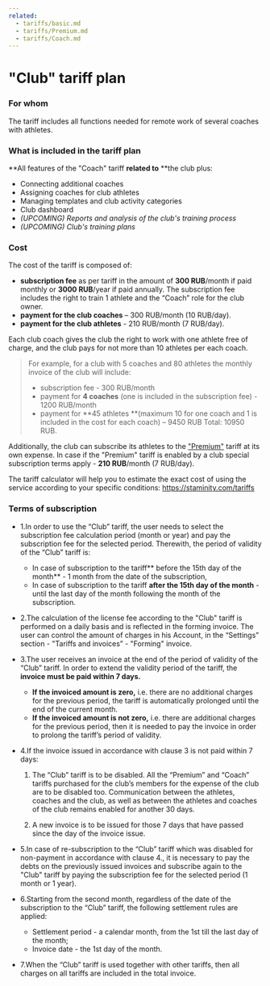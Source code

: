 ```yaml
---
related:
  - tariffs/basic.md
  - tariffs/Premium.md
  - tariffs/Coach.md
---
```


# "Club" tariff plan

### For whom

The tariff includes all functions needed for remote work of several coaches with athletes.

### What is included in the tariff plan

**All features of the "Coach" tariff **related to** **the club plus:

* Connecting additional coaches
* Assigning coaches for club athletes 
* Managing templates and club activity categories 
* Club dashboard
* _\(UPCOMING\) Reports and analysis of the club's training process_
* _\(UPCOMING\) Club's training plans_

### Cost

The cost of the tariff is composed of:

* **subscription fee** as per tariff in the amount of **300 RUB**/month if paid monthly or **3000 RUB**/year if paid annually. The subscription fee includes the right to train 1 athlete and the “Coach” role for the club owner.
* **payment for the club coaches** – 300 RUB/month \(10 RUB/day\).
* **payment for the club athletes** - 210 RUB/month \(7 RUB/day\).

Each club coach gives the club the right to work with one athlete free of charge, and the club pays for not more than 10 athletes per each coach.

> For example, for a club with 5 coaches and 80 athletes the monthly invoice of the club will include:
>
> * subscription fee - 300 RUB/month
> * payment for **4 coaches** \(one is included in the subscription fee\) - 1200 RUB/month
> * payment for **45 athletes **\(maximum 10 for one coach and 1 is included in the cost for each coach\) – 9450 RUB
>   Total: 10950 RUB.

Additionally, the club can subscribe its athletes to the ["Premium"](/tariffs/premium.md) tariff at its own expense. In case if the "Premium" tariff is enabled by a club special subscription terms apply - **210 RUB**/month \(7 RUB/day\).

The tariff calculator will help you to estimate the exact cost of using the service according to your specific conditions: [https://staminity.com/tariffs                                      
](https://staminity.com/tariffs)

### Terms of subscription

* 1.In order to use the “Club” tariff, the user needs to select the subscription fee calculation period \(month or year\) and pay the subscription fee for the selected period. Therewith, the period of validity of the “Club” tariff is:

  * In case of subscription to the tariff** before the 15th day of the month** - 1 month from the date of the subscription,
  * In case of subscription to the tariff **after the 15th day of the month** - until the last day of the month following the month of the subscription.

* 2.The calculation of the license fee according to the "Club" tariff is performed on a daily basis and is reflected in the forming invoice. The user can control the amount of charges in his Account, in the “Settings” section - "Tariffs and invoices” - "Forming" invoice.

* 3.The user receives an invoice at the end of the period of validity of the “Club” tariff. In order to extend the validity period of the tariff, the **invoice must be paid within 7 days.**

  * **If the invoiced amount is zero,** i.е. there are no additional charges for the previous period, the tariff is automatically prolonged until the end of the current month.
  * **If the invoiced amount is not zero,** i.e. there are additional charges for the previous period, then it is needed to pay the invoice in order to prolong the tariff’s period of validity.

* 4.If the invoice issued in accordance with clause 3 is not paid within 7 days:

  1. The “Club” tariff is to be disabled. All the “Premium” and “Coach” tariffs purchased for the club’s members for the expense of the club are to be disabled too. Communication between the athletes, coaches and the club, as well as between the athletes and coaches of the club remains enabled for another 30 days.

  2. A new invoice is to be issued for those 7 days that have passed since the day of the invoice issue.

* 5.In case of re-subscription to the “Club” tariff which was disabled for non-payment in accordance with clause 4., it is necessary to pay the debts on the previously issued invoices and subscribe again to the "Club" tariff by paying the subscription fee for the selected period \(1 month or 1 year\).

* 6.Starting from the second month, regardless of the date of the subscription to the “Club” tariff, the following settlement rules are applied:

  * Settlement period - a calendar month, from the 1st till the last day of the month;
  * Invoice date - the 1st day of the month.

* 7.When the “Club” tariff is used together with other tariffs, then all charges on all tariffs are included in the total invoice.



